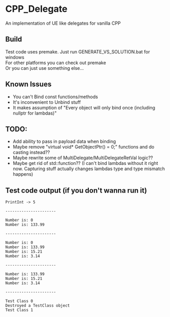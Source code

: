 # CPP_Delegate
 An implementation of UE like delegates for vanilla CPP


## Build
Test code uses premake. Just run GENERATE_VS_SOLUTION.bat for windows  
For other platforms you can check out premake  
Or you can just use something else...  


## Known Issues
- You can't Bind const functions/methods
- It's inconvenient to Unbind stuff
- It makes assumption of "Every object will only bind once (including nullptr for lambdas)"


## TODO:
- Add ability to pass in payload data when binding
- Maybe remove "virtual void* GetObjectPtr() = 0;" functions and do casting instead??
- Maybe rewrite some of MultiDelegate/MultiDelegateRetVal logic??
- Maybe get rid of std::function?? (I can't bind lambdas without it right now. Capturing stuff actually changes lambdas type and type mismatch happens)


## Test code output (if you don't wanna run it)
```
PrintInt -> 5

----------------------

Number is: 0
Number is: 133.99

----------------------

Number is: 0
Number is: 133.99
Number is: 15.21
Number is: 3.14

----------------------

Number is: 133.99
Number is: 15.21
Number is: 3.14

----------------------

Test Class 0
Destroyed a TestClass object
Test Class 1
```